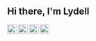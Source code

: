 ## Hi there, I'm Lydell
[<img align="left" alt="lydell growen | YouTube" width="22px" src="https://cdn.jsdelivr.net/npm/simple-icons@v3/icons/youtube.svg" />][youtube]
[<img align="left" alt="lydell growen | Twitter" width="22px" src="https://cdn.jsdelivr.net/npm/simple-icons@v3/icons/twitter.svg" />][twitter]
[<img align="left" alt="lydell growen | LinkedIn" width="22px" src="https://cdn.jsdelivr.net/npm/simple-icons@v3/icons/linkedin.svg" />][linkedin]
[<img align="left" alt="lydell growen | Instagram" width="22px" src="https://cdn.jsdelivr.net/npm/simple-icons@v3/icons/instagram.svg" />][instagram]


[twitter]: https://twitter.com/dot_growen
[youtube]: https://www.youtube.com/channel/UCQYcqeiLnkkbIVgZUuO2drA?view_as=subscriber
[instagram]: https://www.instagram.com/lydell_growen/
[linkedin]: https://www.linkedin.com/in/lydell-growen-2a3029134/
[webdevplaylist]: https://www.youtube.com/playlist?list=PLkwxH9e_vrAJ0WbEsFA9W3I1W-g_BTsbt
